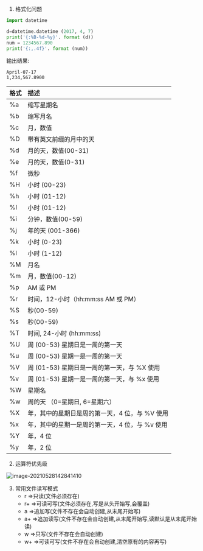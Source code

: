 1. 格式化问题

~~~python
import datetime 

d=datetime.datetime (2017, 4, 7)
print('{:%B-%d-%y}'. format (d))
num = 1234567.890
print('{:,.4f}'. format (num))
~~~

输出结果:

~~~
April-07-17  
1,234,567.8900
~~~

| 格式 | 描述                                           |
| :--- | :--------------------------------------------- |
| %a   | 缩写星期名                                     |
| %b   | 缩写月名                                       |
| %c   | 月，数值                                       |
| %D   | 带有英文前缀的月中的天                         |
| %d   | 月的天，数值(00-31)                            |
| %e   | 月的天，数值(0-31)                             |
| %f   | 微秒                                           |
| %H   | 小时 (00-23)                                   |
| %h   | 小时 (01-12)                                   |
| %I   | 小时 (01-12)                                   |
| %i   | 分钟，数值(00-59)                              |
| %j   | 年的天 (001-366)                               |
| %k   | 小时 (0-23)                                    |
| %l   | 小时 (1-12)                                    |
| %M   | 月名                                           |
| %m   | 月，数值(00-12)                                |
| %p   | AM 或 PM                                       |
| %r   | 时间，12-小时（hh:mm:ss AM 或 PM）             |
| %S   | 秒(00-59)                                      |
| %s   | 秒(00-59)                                      |
| %T   | 时间, 24-小时 (hh:mm:ss)                       |
| %U   | 周 (00-53) 星期日是一周的第一天                |
| %u   | 周 (00-53) 星期一是一周的第一天                |
| %V   | 周 (01-53) 星期日是一周的第一天，与 %X 使用    |
| %v   | 周 (01-53) 星期一是一周的第一天，与 %x 使用    |
| %W   | 星期名                                         |
| %w   | 周的天 （0=星期日, 6=星期六）                  |
| %X   | 年，其中的星期日是周的第一天，4 位，与 %V 使用 |
| %x   | 年，其中的星期一是周的第一天，4 位，与 %v 使用 |
| %Y   | 年，4 位                                       |
| %y   | 年，2 位                                       |

2. 运算符优先级

![image-20210528142841410](C:\Users\22902\AppData\Roaming\Typora\typora-user-images\image-20210528142841410.png)

3. 常用文件读写模式
   + r =>只读(文件必须存在)
   + r+ =>可读可写(文件必须存在,写是从头开始写,会覆盖)
   + a  =>追加写(文件不存在会自动创建,从末尾开始写)
   + a+  =>追加读写(文件不存在会自动创建,从末尾开始写,读默认是从末尾开始读)
   + w  =>只写(文件不存在会自动创建)
   + w+  =>可读可写(文件不存在会自动创建,清空原有的内容再写)